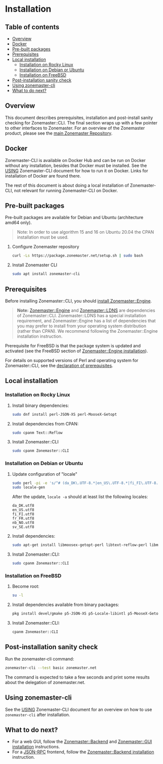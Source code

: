 # Installation

## Table of contents

* [Overview](#Overview)
* [Docker](#Docker)
* [Pre-built packages](#Pre-built-packages)
* [Prerequisites](#Prerequisites)
* [Local installation](#Local-installation)
  * [Installation on Rocky Linux](#Installation-on-Rocky-Linux)
  * [Installation on Debian or Ubuntu](#Installation-on-Debian-or-Ubuntu)
  * [Installation on FreeBSD](#Installation-on-FreeBSD)
* [Post-installation sanity check](#Post-installation-sanity-check)
* [Using zonemaster-cli](#Using-zonemaster-cli)
* [What to do next?](#What-to-do-next)


## Overview

This document describes prerequisites, installation and post-install sanity
checking for Zonemaster::CLI. The final section wraps up with a few pointer to
other interfaces to Zonemaster. For an overview of the Zonemaster product,
please see the [main Zonemaster Repository].

## Docker

Zonemaster-CLI is available on Docker Hub and can be run on Docker without any
installation, besides that Docker must be installed. See the [USING]
Zonemaster-CLI document for how to run it on Docker. Links for installation of
Docker are found there.

The rest of this document is about doing a local installation of Zonemaster-CLI,
not relevant for running Zonemaster-CLI on Docker.

## Pre-built packages

Pre-built packages are available for Debian and Ubuntu (architecture amd64 only).

> Note: In order to use algorithm 15 and 16 on Ubuntu 20.04 the CPAN installation
> must be used.

1) Configure Zonemaster repository
   ```sh
   curl -Ls https://package.zonemaster.net/setup.sh | sudo bash
   ```
2) Install Zonemaster CLI
   ```sh
   sudo apt install zonemaster-cli
   ```

## Prerequisites

Before installing Zonemaster::CLI, you should [install Zonemaster::Engine][
Zonemaster::Engine installation].

> **Note:** [Zonemaster::Engine] and [Zonemaster::LDNS] are dependencies of
> Zonemaster::CLI. Zonemaster::LDNS has a special installation requirement,
> and Zonemaster::Engine has a list of dependencies that you may prefer to
> install from your operating system distribution (rather than CPAN).
> We recommend following the Zonemaster::Engine installation instruction.

Prerequisite for FreeBSD is that the package system is updated and activated
(see the FreeBSD section of [Zonemaster::Engine installation]).

For details on supported versions of Perl and operating system for
Zonemaster::CLI, see the [declaration of prerequisites].


## Local installation

### Installation on Rocky Linux

1) Install binary dependencies:

   ```sh
   sudo dnf install perl-JSON-XS perl-MooseX-Getopt
   ```

2) Install dependencies from CPAN:

   ```sh
   sudo cpanm Text::Reflow
   ```

3) Install Zonemaster::CLI

   ```sh
   sudo cpanm Zonemaster::CLI
   ```


### Installation on Debian or Ubuntu

1) Update configuration of "locale"

   ```sh
   sudo perl -pi -e 's/^# (da_DK\.UTF-8.*|en_US\.UTF-8.*|fi_FI\.UTF-8.*|fr_FR\.UTF-8.*|nb_NO\.UTF-8.*|sv_SE\.UTF-8.*)/$1/' /etc/locale.gen
   sudo locale-gen
   ```

   After the update, `locale -a` should at least list the following locales:
   ```
   da_DK.utf8
   en_US.utf8
   fi_FI.utf8
   fr_FR.utf8
   nb_NO.utf8
   sv_SE.utf8
   ```

2) Install dependencies:

   ```sh
   sudo apt-get install libmoosex-getopt-perl libtext-reflow-perl libmodule-install-perl
   ```

3) Install Zonemaster::CLI:

   ```sh
   sudo cpanm Zonemaster::CLI
   ```

### Installation on FreeBSD

1) Become root:

   ```sh
   su -l
   ```

2) Install dependencies available from binary packages:

   ```sh
   pkg install devel/gmake p5-JSON-XS p5-Locale-libintl p5-MooseX-Getopt p5-Text-Reflow
   ```

3) Install Zonemaster::CLI:

   ```sh
   cpanm Zonemaster::CLI
   ```


## Post-installation sanity check

Run the zonemaster-cli command:

```sh
zonemaster-cli --test basic zonemaster.net
```

The command is expected to take a few seconds and print some results about the
delegation of zonemaster.net.


## Using zonemaster-cli

See the [USING] Zonemaster-CLI document for an overview on how to use
`zonemaster-cli` after installation.


## What to do next?

 * For a web GUI, follow the [Zonemaster::Backend][Zonemaster::Backend
   installation] and [Zonemaster::GUI installation] instructions.
 * For a [JSON-RPC][JSON-RPC API] frontend, follow the [Zonemaster::Backend
   installation] instruction.


[Declaration of prerequisites]:                   https://github.com/zonemaster/zonemaster/blob/master/README.md#prerequisites
[JSON-RPC API]:                                   https://github.com/zonemaster/zonemaster-backend/blob/master/docs/API.md
[Main Zonemaster repository]:                     https://github.com/zonemaster/zonemaster/blob/master/README.md
[USING]:                                          ../USING.md
[Zonemaster::Backend installation]:               https://github.com/zonemaster/zonemaster-backend/blob/master/docs/Installation.md
[Zonemaster::Engine installation]:                https://github.com/zonemaster/zonemaster-engine/blob/master/docs/Installation.md
[Zonemaster::Engine]:                             https://github.com/zonemaster/zonemaster-engine/blob/master/README.md
[Zonemaster::GUI installation]:                   https://github.com/zonemaster/zonemaster-gui/blob/master/docs/Installation.md
[Zonemaster::LDNS]:                               https://github.com/zonemaster/zonemaster-ldns/blob/master/README.md

